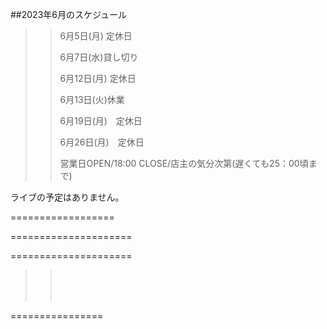 ##2023年6月のスケジュール
 

>>
>>
>> 
>>
>>
> > 6月5日(月) 定休日
> >
>>
> > 6月7日(水)貸し切り
> >
>>
> > 
> > 6月12日(月) 定休日
> >
>>
>>
> > 6月13日(火)休業
> >
>>
>>
> > 6月19日(月)　定休日
> >
>>
>> 
>>
>> 
>>
>>
> > 6月26日(月)　定休日
> >
>>
>>
>>
>> 
>>
>>
>>
>>
>> 
>>
>>
>>
>>
>>
>>
>>
>> 営業日OPEN/18:00 CLOSE/店主の気分次第(遅くても25：00頃まで)
>>
>>
> > 
> >
      
>>
>>    
>>
>>   
>>


ライブの予定はありません。

>>
>>
>>




==================




>>
>>
>>
>>    
>>
>>
>>    
>>    

=====================
>>
>>
>>
>>
>>    
>>    


=====================
>>
>> <br/>
>>
>> 
>> 
>> <br/>
>>
>> 
>>
>>
>> <br/>
>>
>>
>> 
>>
>>  
>>
>>
>>


 ================

